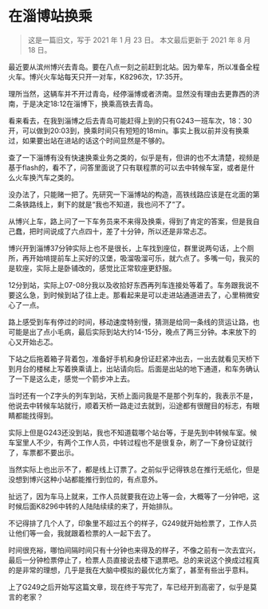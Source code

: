 # 在淄博站换乘

> 这是一篇旧文，写于 2021 年 1 月 23 日。
> 本文最后更新于 2021 年 8 月 18 日。

最近要从滨州博兴去青岛。要在八点一刻之前赶到北站。因为晕车，所以准备全程火车。博兴火车站每天只开一对车，K8296次，17:35开。

理所当然，这辆车并不开过青岛，经停淄博或者济南。显然没有理由去更靠西的济南，于是决定18:12在淄博下，换乘高铁去青岛。

看来看去，在我到淄博之后去青岛可能赶得上到的只有G243一班车次，18：30开，可以做到20:03到，换乘时间只有短短的18min。事实上我以前并没有换乘过，如果要出站在进站的话这个时间显然是不够的。

查了一下淄博有没有快速换乘业务之类的，似乎是有，但讲的也不太清楚，视频是基于flash的，看不了，问答里面说了只有联程票的可以去中转候车室，或者是什么火车换汽车之类的。

没办法了，只能赌一把了。先研究一下淄博站的构造，高铁线路应该是在北面的第二条铁路线上，剩下的就是“我也不知道，我也问不了”了。

从博兴上车，路上问了一下车务员来不来得及换乘，得到了肯定的答案，但是我自己蠢，把时间说成了六点四十，差了十分钟，所以还是非常忐忑。

博兴开到淄博37分钟实际上也不是很长，上车找到座位，群里说两句话，上个厕所，再开始啃提前车上买好的汉堡，吸溜吸溜可乐，就六点了。多嘴一句，我买的是软座，实际上是卧铺改的，感觉比正常软座更舒服。

12分到站，实际上07-08分我以及收拾好东西再列车连接处等着了。车务跟我说不要这么急，到时候到站了往上走。那看起来是可以走进站通道进去了，心里稍微安心了一点。

路上感受到车有停过的时间，移动速度特别慢，猜测是给同一条线的货运让路，也可能是出了点小毛病，最后实际到站大约14-15分，晚点了两三分钟。本来放下的心又开始忐忑。

下站之后拖着箱子背着包，准备好手机和身份证赶紧冲出去，一出去就看见天桥下到月台的楼梯上写着换乘请上，出站请向后。后面是出站的地下通道，和车务确认了一下是这么走，感觉一个箭步冲上去。

当时还有一个Z字头的列车到站，天桥上面问我是不是那个列车的，我表示不是，他说去中转候车站就行，顺着天桥一路走过去就到，沿途都有很醒目的标志，有眼睛都能找得到。

实际上但是G243还没到站，我也不知道载哪个站台等，于是先到中转候车室。候车室里人不少，有两个工作人员，中转过程也不是很复杂，刷了一下身份证就行了，车票都不要出示。

当然实际上也出示不了，都是线上订票了。之前似乎记得铁总在推行无纸化，但是没想到博兴这种小站都能推行到位的，有点意外。

扯远了，因为车马上就来，工作人员就要我在边上等一会，大概等了一分钟吧，这时候后面K8296中转的人陆陆续续的来了，开始排队。

不记得排了几个人了，印象里不超过五个的样子，G249就开始检票了，工作人员让他们等一会，我就跟着检票的人一起下去了。

时间很充裕，哪怕间隔时间只有十分钟也来得及的样子，不像之前有一次去宜兴，最后一分钟检票停止了，检票人员直接说去楼下退票吧。总的来说这个换成过程真的是非常的理想，几乎是我在大脑中模拟的最优化方案了，甚至有些出乎意料。

上了G249之后开始写这篇文章，现在终于写完了，车已经开到高密了，似乎是莫言的老家？
